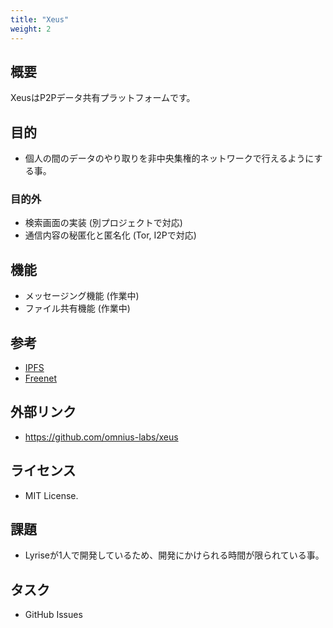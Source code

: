```yaml
---
title: "Xeus"
weight: 2
---
```


## 概要

XeusはP2Pデータ共有プラットフォームです。

## 目的

- 個人の間のデータのやり取りを非中央集権的ネットワークで行えるようにする事。

### 目的外

- 検索画面の実装 (別プロジェクトで対応)
- 通信内容の秘匿化と匿名化 (Tor, I2Pで対応)

## 機能

+ メッセージング機能 (作業中)
+ ファイル共有機能 (作業中)

## 参考

+ [IPFS](https://github.com/ipfs)
+ [Freenet](https://github.com/Freenet)

## 外部リンク

+ <https://github.com/omnius-labs/xeus>

## ライセンス

+ MIT License.

## 課題

- Lyriseが1人で開発しているため、開発にかけられる時間が限られている事。

## タスク

- GitHub Issues

